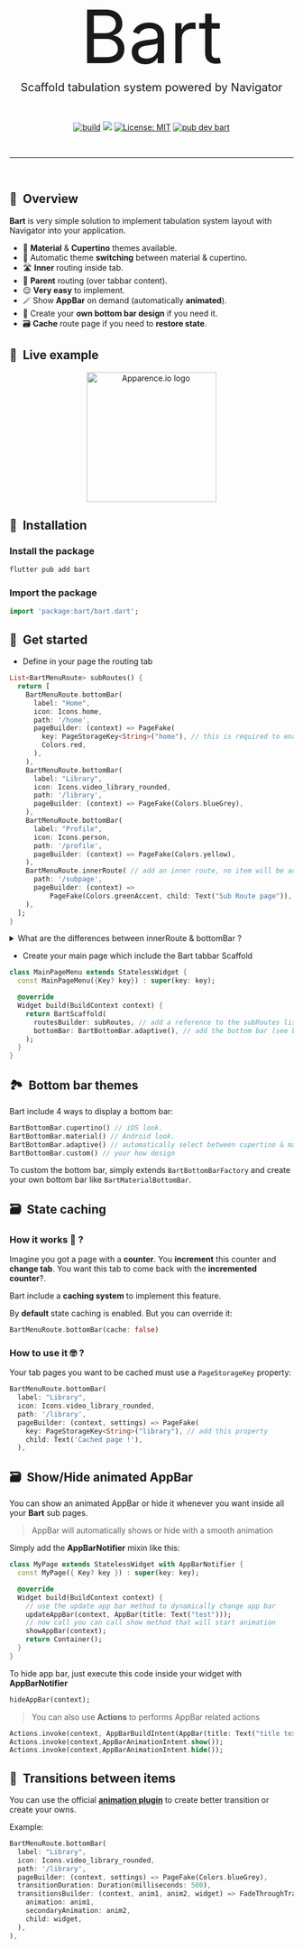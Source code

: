 <center>
  <span style="font-size: 130px">Bart</span><br >
  <span style="font-size: 20px">Scaffold tabulation system powered by Navigator</span>
</center>
<br><br>

<p align="center">
  <a href="https://github.com/Apparence-io/bart/actions"><img src="https://img.shields.io/github/workflow/status/Apparence-io/bart/main" alt="build"></a>
  <a href="https://codecov.io/gh/Apparence-io/bart"><img src="https://codecov.io/gh/Apparence-io/bart/branch/master/graph/badge.svg?token=W574M0EGAW"/></a>
  <a href="https://opensource.org/licenses/MIT"><img src="https://img.shields.io/badge/license-MIT-purple.svg" alt="License: MIT"></a>
  <a href="https://pub.dev/packages/bart"><img src="https://img.shields.io/pub/v/bart" alt="pub dev bart"></a>
</p>
<br>
<hr>
<br>

## 🚀&nbsp; Overview

**Bart** is very simple solution to implement tabulation system layout with Navigator into your application.

- 📱 **Material** & **Cupertino** themes available.
- 🤝 Automatic theme **switching** between material & cupertino.
- 🛣 **Inner** routing inside tab.
- 🥷 **Parent** routing (over tabbar content).
- 😌 **Very easy** to implement.
- 🪄 Show **AppBar** on demand (automatically **animated**).
- 🚀 Create your **own bottom bar design** if you need it.
- 🗃 **Cache** route page if you need to **restore state**.

<!-- # **Bart** - A scaffold powered by Navigator2 
<a href="https://en.apparence.io"><img src="https://github.com/Apparence-io/bart/raw/master/.github/img/logo.png" alt="Apparence.io logo"></a>
<p><small>Developed with 💙 &nbsp;by Apparence.io</small></p>

<p align="center">
<img src="https://github.com/Apparence-io/bart/raw/master/.github/img/bart.gif" width="230" alt="Apparence.io logo">
</p> -->

## 🧐&nbsp; Live example
<p align="center">
  <img src="https://github.com/Apparence-io/bart/raw/master/.github/img/bart.gif" width="230" alt="Apparence.io logo">
</p>

## 📖&nbsp; Installation

### Install the package
```sh
flutter pub add bart
```

### Import the package
```dart
import 'package:bart/bart.dart';
```

## 🚀&nbsp; Get started

- Define in your page the routing tab
```dart
List<BartMenuRoute> subRoutes() {
  return [
    BartMenuRoute.bottomBar(
      label: "Home",
      icon: Icons.home,
      path: '/home',
      pageBuilder: (context) => PageFake(
        key: PageStorageKey<String>("home"), // this is required to enable state caching
        Colors.red,
      ),
    ),
    BartMenuRoute.bottomBar(
      label: "Library",
      icon: Icons.video_library_rounded,
      path: '/library',
      pageBuilder: (context) => PageFake(Colors.blueGrey),
    ),
    BartMenuRoute.bottomBar(
      label: "Profile",
      icon: Icons.person,
      path: '/profile',
      pageBuilder: (context) => PageFake(Colors.yellow),
    ),
    BartMenuRoute.innerRoute( // add an inner route, no item will be added in bottom bar
      path: '/subpage',
      pageBuilder: (context) =>
          PageFake(Colors.greenAccent, child: Text("Sub Route page")),
    ),
  ];
}
```

<details>
  <summary>What are the differences between innerRoute & bottomBar ?</summary>
  <p>
  This creates a route with a bottom menu item:

  ```dart
  BartMenuRoute.bottomBar(...)
  ```

  This creates a route that you can push within your scaffold body (no extra item will be added in bottom bar) 
  ```dart
  BartMenuRoute.innerRoute(...)
  ```
  </p>
</details>

- Create your main page which include the Bart tabbar Scaffold
```dart
class MainPageMenu extends StatelessWidget {
  const MainPageMenu({Key? key}) : super(key: key);

  @override
  Widget build(BuildContext context) {
    return BartScaffold(
      routesBuilder: subRoutes, // add a reference to the subRoutes list you created before
      bottomBar: BartBottomBar.adaptive(), // add the bottom bar (see below for other options)
    );
  }
}
```

## 🏞&nbsp; Bottom bar themes
Bart include 4 ways to display a bottom bar:

```dart
BartBottomBar.cupertino() // iOS look.
BartBottomBar.material() // Android look.
BartBottomBar.adaptive() // automatically select between cupertino & material depending on the device.
BartBottomBar.custom() // your how design
```

To custom the bottom bar, simply extends ```BartBottomBarFactory``` and create your own bottom bar like ```BartMaterialBottomBar```. <br/>

## 🗃&nbsp; State caching

### How it works 🤔 ?

Imagine you got a page with a **counter**. You **increment** this counter and **change tab**. You want this tab to come back with the **incremented counter**?.

Bart include a **caching system** to implement this feature.

By **default** state caching is enabled. But you can override it:
```dart
BartMenuRoute.bottomBar(cache: false)
```

### How to use it 🤓 ?

Your tab pages you want to be cached must use a ```PageStorageKey``` property:

```dart 
BartMenuRoute.bottomBar(
  label: "Library",
  icon: Icons.video_library_rounded,
  path: '/library',
  pageBuilder: (context, settings) => PageFake(
    key: PageStorageKey<String>("library"), // add this property
    child: Text('Cached page !'),
  ),
```

## 🗃&nbsp; Show/Hide animated AppBar
You can show an animated AppBar or hide it whenever you want inside all your **Bart** sub pages. 
> AppBar will automatically shows or hide with a smooth animation

Simply add the **AppBarNotifier** mixin like this:
```dart
class MyPage extends StatelessWidget with AppBarNotifier {
  const MyPage({ Key? key }) : super(key: key);

  @override
  Widget build(BuildContext context) {
    // use the update app bar method to dynamically change app bar  
    updateAppBar(context, AppBar(title: Text("test")));
    // now call you can call show method that will start animation
    showAppBar(context);
    return Container();
  }
}
``` 

To hide app bar, just execute this code inside your widget with **AppBarNotifier**
```dart
hideAppBar(context);
``` 

> You can also use **Actions** to performs AppBar related actions
```dart
Actions.invoke(context, AppBarBuildIntent(AppBar(title: Text("title text"))));
Actions.invoke(context,AppBarAnimationIntent.show());
Actions.invoke(context,AppBarAnimationIntent.hide());
```

## 💫&nbsp; Transitions between items
You can use the official [**animation plugin**](https://pub.dev/packages/animations) to create better transition or create your owns. 

Example: 
```dart
BartMenuRoute.bottomBar(
  label: "Library",
  icon: Icons.video_library_rounded,
  path: '/library',
  pageBuilder: (context, settings) => PageFake(Colors.blueGrey),
  transitionDuration: Duration(milliseconds: 500),
  transitionsBuilder: (context, anim1, anim2, widget) => FadeThroughTransition(
    animation: anim1,
    secondaryAnimation: anim2,
    child: widget,
  ),
),
```